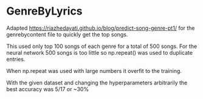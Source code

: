 # GenreByLyrics

Adapted https://riazhedayati.github.io/blog/predict-song-genre-pt1/ for the genrebycontent file to quickly get the top songs.

This used only top 100 songs of each genre for a total of 500 songs. 
For the neural network 500 songs is too little so np.repeat() was used to duplicate entries.

When np.repeat was used with large numbers it overfit to the training.

With the given dataset and changing the hyperparameters arbitrarily the best accuracy was
5/17 or ~30%
